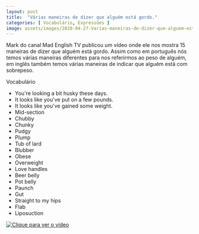 ```yaml
---
layout: post
title:  "Várias maneiras de dizer que alguém está gordo."
categories: [ Vocabulário, Expressões ]
image: assets/images/2020-04-27-Varias-maneiras-de-dizer-que-alguem-esta-gordo/01.png
---
```

Mark do canal Mad English TV publicou um vídeo onde ele nos mostra 15 maneiras de dizer que alguém está gordo. Assim como em português nós temos várias maneiras diferentes para nos referirmos ao peso de alguém, em inglês também temos várias maneiras de indicar que alguém está com sobrepeso.

  Vocabulário
- You're looking a bit husky these days.
- It looks like you've put on a few pounds.
- It looks like you've gained some weight.
- Mid-section
- Chubby
- Chunky
- Pudgy
- Plump
- Tub of lard
- Blubber
- Obese
- Overweight
- Love handles
- Beer belly
- Pot belly
- Paunch
- Gut
- Straight to my hips
- Flab
- Liposuction 

[![Clique para ver o vídeo](http://img.youtube.com/vi/PCWQehM5fl8/0.jpg)](https://www.youtube.com/watch?v=PCWQehM5fl8)
